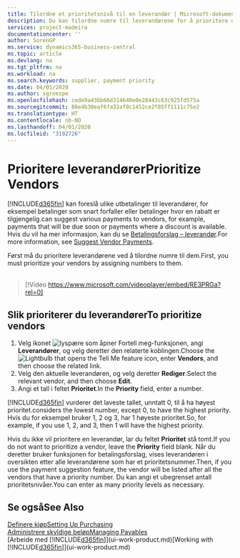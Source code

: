 ```yaml
---
title: Tilordne et prioritetsnivå til en leverandør | Microsoft-dokumentasjon
description: Du kan tilordne numre til leverandørene for å prioritere dem og forenkle betalingsforslag i Business Central.
services: project-madeira
documentationcenter: ''
author: SorenGP
ms.service: dynamics365-business-central
ms.topic: article
ms.devlang: na
ms.tgt_pltfrm: na
ms.workload: na
ms.search.keywords: supplier, payment priority
ms.date: 04/01/2020
ms.author: sgroespe
ms.openlocfilehash: cede9a43bb66d314640e0e28443c63c925fd575a
ms.sourcegitcommit: 88e4b30eaf6fa32af0c1452ce2f85ff1111c75e2
ms.translationtype: HT
ms.contentlocale: nb-NO
ms.lasthandoff: 04/01/2020
ms.locfileid: "3192726"
---
```

# <a name="prioritize-vendors"></a><span data-ttu-id="d6289-103">Prioritere leverandører</span><span class="sxs-lookup"><span data-stu-id="d6289-103">Prioritize Vendors</span></span>
[!INCLUDE[d365fin](includes/d365fin_md.md)] <span data-ttu-id="d6289-104">kan foreslå ulike utbetalinger til leverandører, for eksempel betalinger som snart forfaller eller betalinger hvor en rabatt er tilgjengelig.</span><span class="sxs-lookup"><span data-stu-id="d6289-104">can suggest various payments to vendors, for example, payments that will be due soon or payments where a discount is available.</span></span> <span data-ttu-id="d6289-105">Hvis du vil ha mer informasjon, kan du se [Betalingsforslag – leverandør](payables-how-suggest-vendor-payments.md).</span><span class="sxs-lookup"><span data-stu-id="d6289-105">For more information, see [Suggest Vendor Payments](payables-how-suggest-vendor-payments.md).</span></span>

<span data-ttu-id="d6289-106">Først må du prioritere leverandørene ved å tilordne numre til dem.</span><span class="sxs-lookup"><span data-stu-id="d6289-106">First, you must prioritize your vendors by assigning numbers to them.</span></span>
<br><br>
> [!Video https://www.microsoft.com/videoplayer/embed/RE3PRGa?rel=0]

## <a name="to-prioritize-vendors"></a><span data-ttu-id="d6289-107">Slik prioriterer du leverandører</span><span class="sxs-lookup"><span data-stu-id="d6289-107">To prioritize vendors</span></span>
1. <span data-ttu-id="d6289-108">Velg ikonet ![lyspære som åpner Fortell meg-funksjonen](media/ui-search/search_small.png "Fortell hva du vil gjøre"), angi **Leverandører**, og velg deretter den relaterte koblingen.</span><span class="sxs-lookup"><span data-stu-id="d6289-108">Choose the ![Lightbulb that opens the Tell Me feature](media/ui-search/search_small.png "Tell me what you want to do") icon, enter **Vendors**, and then choose the related link.</span></span>
2. <span data-ttu-id="d6289-109">Velg den aktuelle leverandøren, og velg deretter **Rediger**.</span><span class="sxs-lookup"><span data-stu-id="d6289-109">Select the relevant vendor, and then choose **Edit**.</span></span>
3. <span data-ttu-id="d6289-110">Angi et tall i feltet **Prioritet**.</span><span class="sxs-lookup"><span data-stu-id="d6289-110">In the **Priority** field, enter a number.</span></span>

[!INCLUDE[d365fin](includes/d365fin_md.md)] <span data-ttu-id="d6289-111">vurderer det laveste tallet, unntatt 0, til å ha høyest prioritet.</span><span class="sxs-lookup"><span data-stu-id="d6289-111">considers the lowest number, except 0, to have the highest priority.</span></span> <span data-ttu-id="d6289-112">Hvis du for eksempel bruker 1, 2 og 3, har 1 høyeste prioritet.</span><span class="sxs-lookup"><span data-stu-id="d6289-112">So, for example, if you use 1, 2, and 3, then 1 will have the highest priority.</span></span>

<span data-ttu-id="d6289-113">Hvis du ikke vil prioritere en leverandør, lar du feltet **Prioritet** stå tomt.</span><span class="sxs-lookup"><span data-stu-id="d6289-113">If you do not want to prioritize a vendor, leave the **Priority** field blank.</span></span> <span data-ttu-id="d6289-114">Når du deretter bruker funksjonen for betalingsforslag, vises leverandøren i oversikten etter alle leverandørene som har et prioritetsnummer.</span><span class="sxs-lookup"><span data-stu-id="d6289-114">Then, if you use the payment suggestion feature, the vendor will be listed after all the vendors that have a priority number.</span></span> <span data-ttu-id="d6289-115">Du kan angi et ubegrenset antall prioritetsnivåer.</span><span class="sxs-lookup"><span data-stu-id="d6289-115">You can enter as many priority levels as necessary.</span></span>

## <a name="see-also"></a><span data-ttu-id="d6289-116">Se også</span><span class="sxs-lookup"><span data-stu-id="d6289-116">See Also</span></span>
[<span data-ttu-id="d6289-117">Definere kjøp</span><span class="sxs-lookup"><span data-stu-id="d6289-117">Setting Up Purchasing</span></span>](purchasing-setup-purchasing.md)  
[<span data-ttu-id="d6289-118">Administrere skyldige beløp</span><span class="sxs-lookup"><span data-stu-id="d6289-118">Managing Payables</span></span>](payables-manage-payables.md)  
<span data-ttu-id="d6289-119">[Arbeide med [!INCLUDE[d365fin](includes/d365fin_md.md)]](ui-work-product.md)</span><span class="sxs-lookup"><span data-stu-id="d6289-119">[Working with [!INCLUDE[d365fin](includes/d365fin_md.md)]](ui-work-product.md)</span></span>
